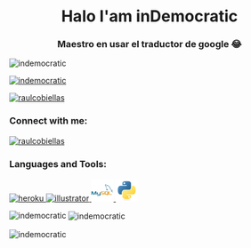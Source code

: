 <h1 align="center">Halo I'am inDemocratic</h1>
<h3 align="center">Maestro en usar el traductor de google 😂</h3>

<p align="left"> <img src="https://komarev.com/ghpvc/?username=indemocratic&label=Profile%20views&color=0e75b6&style=flat" alt="indemocratic" /> </p>

<p align="left"> <a href="https://github.com/ryo-ma/github-profile-trophy"><img src="https://github-profile-trophy.vercel.app/?username=indemocratic&row=2&column=3&theme=juicyfresh" alt="indemocratic" /></a> </p>

<p align="left"> <a href="https://twitter.com/raulcobiellas" target="blank"><img src="https://img.shields.io/twitter/follow/raulcobiellas?logo=twitter&style=for-the-badge" alt="raulcobiellas" /></a> </p>

<h3 align="left">Connect with me:</h3>
<p align="left">
<a href="https://twitter.com/raulcobiellas" target="blank"><img align="center" src="https://raw.githubusercontent.com/rahuldkjain/github-profile-readme-generator/master/src/images/icons/Social/twitter.svg" alt="raulcobiellas" height="30" width="40" /></a>
</p>

<h3 align="left">Languages and Tools:</h3>
<p align="left"> <a href="https://heroku.com" target="_blank"> <img src="https://www.vectorlogo.zone/logos/heroku/heroku-icon.svg" alt="heroku" width="40" height="40"/> </a> <a href="https://www.adobe.com/in/products/illustrator.html" target="_blank"> <img src="https://www.vectorlogo.zone/logos/adobe_illustrator/adobe_illustrator-icon.svg" alt="illustrator" width="40" height="40"/> </a> <a href="https://www.mysql.com/" target="_blank"> <img src="https://raw.githubusercontent.com/devicons/devicon/master/icons/mysql/mysql-original-wordmark.svg" alt="mysql" width="40" height="40"/> </a> <a href="https://www.python.org" target="_blank"> <img src="https://raw.githubusercontent.com/devicons/devicon/master/icons/python/python-original.svg" alt="python" width="40" height="40"/> </a> </p>

<p><img align="left" src="https://github-readme-stats.vercel.app/api/top-langs?username=indemocratic&show_icons=true&locale=en&layout=compact" alt="indemocratic" /></p>

<p>&nbsp;<img align="center" src="https://github-readme-stats.vercel.app/api?username=indemocratic&show_icons=true&locale=en" alt="indemocratic" /></p>

<p><img align="center" src="https://github-readme-streak-stats.herokuapp.com/?user=indemocratic&" alt="indemocratic" /></p>


